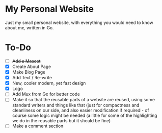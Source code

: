 # My Personal Website

Just my small personal website, with everything you would need to know about me, written in Go.

# To-Do

- [ ] ~~Add a Mascot~~
- [x] Create About Page
- [x] Make Blog Page
- [x] Add Text / Re-write
- [x] New, cooler modern, yet fast design
- [x] Logo
- [ ] Add Mux from Go for better code
- [ ] Make it so that the reusable parts of a website are reused, using some standard writers and things like that (just for compactness and cleanliness on our side, and also easier modification if required - of course some logic might be needed (a little for some of the highlighting we do in the reusable parts but it should be fine)
- [ ] Make a comment section
